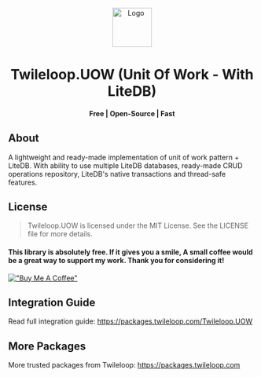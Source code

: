 <!-- PROJECT LOGO -->
<br />
<div align="center">
  <a href="https://github.com/sangeethnandakumar/Twileloop.UOW">
    <img src="https://iili.io/HeD5SzG.png" alt="Logo" width="80" height="80">
  </a>

  <h1 align="center"> Twileloop.UOW (Unit Of Work - With LiteDB) </h1>
  <h4 align="center"> Free | Open-Source | Fast </h4>
</div>

## About
A lightweight and ready-made implementation of unit of work pattern + LiteDB. With ability to use multiple LiteDB databases, ready-made CRUD operations repository, LiteDB's native transactions and thread-safe features.

## License
> Twileloop.UOW is licensed under the MIT License. See the LICENSE file for more details.

#### This library is absolutely free. If it gives you a smile, A small coffee would be a great way to support my work. Thank you for considering it!
[!["Buy Me A Coffee"](https://www.buymeacoffee.com/assets/img/custom_images/orange_img.png)](https://www.buymeacoffee.com/sangeethnanda)

## Integration Guide
Read full integration guide: https://packages.twileloop.com/Twileloop.UOW

## More Packages
More trusted packages from Twileloop: https://packages.twileloop.com

